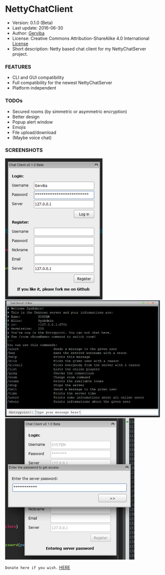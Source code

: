 # NettyChatClient
 * Version: 0.1.0 (Beta)
 * Last update: 2016-06-30
 * Author: [Gerviba]
 * License: Creative Commons Attribution-ShareAlike 4.0 International [License]
 * Short description: Netty based chat client for my NettyChatServer project.

### FEATURES
 * CLI and GUI compatibility
 * Full compatibility for the newest NettyChatServer
 * Platform independent

### TODOs
 * Secured rooms (by simmetric or asymmetric encryption)
 * Better design
 * Popup alert window
 * Emojis
 * File upload/download
 * (Maybe voice chat)

### SCREENSHOTS

![LoginGUI](https://github.com/Gerviba/NettyChatClient/blob/master/screenshots/LoginRegisterGUI.png?raw=true)
![ChatGUI](https://github.com/Gerviba/NettyChatClient/blob/master/screenshots/ChatGUI.png?raw=true)
![PasswordGUI](https://github.com/Gerviba/NettyChatClient/blob/master/screenshots/PasswordGUI.png?raw=true)

`Donate here if you wish.` [HERE]

[Gerviba]:https://github.com/Gerviba
[HERE]:https://www.paypal.com/cgi-bin/webscr?cmd=_s-xclick&hosted_button_id=64K9CU3CX3FV4
[License]:https://creativecommons.org/licenses/by-sa/4.0/

